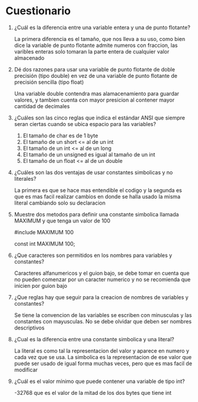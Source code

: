 # Cuestionario

<ol>
    <li>¿Cuál es la diferencia entre una variable entera y una de punto flotante?</li>
    <p>La primera diferencia es el tamaño, que nos lleva a su uso, como bien dice la variable de punto flotante admite numeros con fraccion, las varibles enteras solo tomaran la parte entera de cualquier valor almacenado</p>
    <li>Dé dos razones para usar una variable de punto flotante de doble precisión (tipo double) en vez de una variable de punto flotante de precisión sencilla (tipo float)</li>
    <p>Una variable double contendra mas alamacenamiento para guardar valores, y tambien cuenta con mayor presicion al contener mayor cantidad de decimales</p>
    <li>¿Cuáles son las cinco reglas que indica el estándar ANSI que siempre seran ciertas cuando se ubica espacio para las variables?</li>
    <p>
    <ol>
    <li>El tamaño de char es de 1 byte</li>
    <li>El tamaño de un short <= al de un int</li>
    <li>El tamaño de un int <= al de un long</li>
    <li>El tamaño de un unsigned es igual al tamaño de un int</li>
    <li>El tamaño de un float <= al de un double</li>
    </ol>    
    </p>
    <li>¿Cuáles son las dos ventajas de usar constantes simbolicas y no literales?</li>
    <p>La primera es que se hace mas entendible el codigo y la segunda es que es mas facil realizar cambios en donde se halla usado la misma literal cambiando solo su declaracion</p>
    <li>Muestre dos metodos para definir una constante simbolica llamada MAXIMUM y que tenga un valor de 100</li>
    <p>#include MAXIMUM 100</p>
    <p>const int MAXIMUM 100;</p>
    <li>¿Que caracteres son permitidos en los nombres para variables y constantes?</li>
    <p>Caracteres alfanumericos y el guion bajo, se debe tomar en cuenta que no pueden comenzar por un caracter numerico y no se recomienda que inicien por guion bajo</p>
    <li>¿Que reglas hay que seguir para la creacion de nombres de variables y constantes?</li>
    <p>Se tiene la convencion de las variables se escriben con minusculas y las constantes con mayusculas. No se debe olvidar que deben ser nombres descriptivos</p>
    <li>¿Cual es la diferencia entre una constante simbolica y una literal?</li>
    <p>La literal es como tal la representacion del valor y aparece en numero y cada vez que se usa. La simbolica es la representacion de ese valor que puede ser usado de igual forma muchas veces, pero que es mas facil de modificar</p>
    <li>¿Cuál es el valor mínimo que puede contener una variable de tipo int?</li>
    <p>-32768 que es el valor de la mitad de los dos bytes que tiene int</p>
</ol>